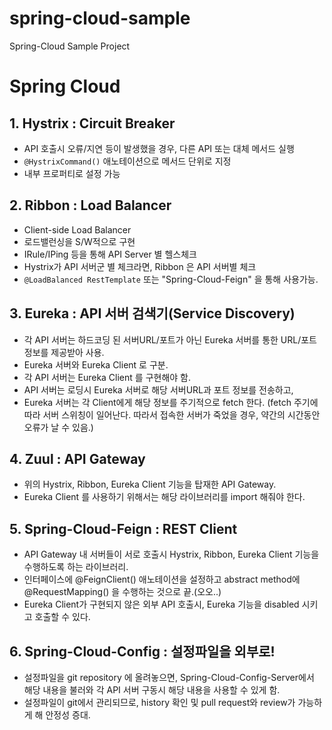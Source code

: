 # spring-cloud-sample
Spring-Cloud Sample Project

# Spring Cloud

## 1. Hystrix : Circuit Breaker
 - API 호출시 오류/지연 등이 발생했을 경우, 다른 API 또는 대체 메서드 실행
 - `@HystrixCommand()` 애노테이션으로 메서드 단위로 지정
 - 내부 프로퍼티로 설정 가능

## 2. Ribbon : Load Balancer
 - Client-side Load Balancer
 - 로드밸런싱을 S/W적으로 구현
 - IRule/IPing 등을 통해 API Server 별 헬스체크
 - Hystrix가 API 서버군 별 체크라면, Ribbon 은 API 서버별 체크
 - `@LoadBalanced RestTemplate` 또는 "Spring-Cloud-Feign" 을 통해 사용가능.

## 3. Eureka : API 서버 검색기(Service Discovery)
 - 각 API 서버는 하드코딩 된 서버URL/포트가 아닌 Eureka 서버를 통한 URL/포트 정보를 제공받아 사용.
 - Eureka 서버와 Eureka Client 로 구분.
 - 각 API 서버는 Eureka Client 를 구현해야 함.
 - API 서버는 로딩시 Eureka 서버로 해당 서버URL과 포트 정보를 전송하고,
 - Eureka 서버는 각 Client에게 해당 정보를 주기적으로 fetch 한다. (fetch 주기에 따라 서버 스위칭이 일어난다. 따라서 접속한 서버가 죽었을 경우, 약간의 시간동안 오류가 날 수 있음.)

## 4. Zuul : API Gateway
 - 위의 Hystrix, Ribbon, Eureka Client 기능을 탑재한 API Gateway.
 - Eureka Client 를 사용하기 위해서는 해당 라이브러리를 import 해줘야 한다.

## 5. Spring-Cloud-Feign : REST Client
 - API Gateway 내 서버들이 서로 호출시 Hystrix, Ribbon, Eureka Client 기능을 수행하도록 하는 라이브러리.
 - 인터페이스에 @FeignClient() 애노테이션을 설정하고 abstract method에 @RequestMapping() 을 수행하는 것으로 끝.(오오..)
 - Eureka Client가 구현되지 않은 외부 API 호출시, Eureka 기능을 disabled 시키고 호출할 수 있다.

## 6. Spring-Cloud-Config : 설정파일을 외부로!
 - 설정파일을 git repository 에 올려놓으면, Spring-Cloud-Config-Server에서 해당 내용을 불러와 각 API 서버 구동시 해당 내용을 사용할 수 있게 함.
 - 설정파일이 git에서 관리되므로, history 확인 및 pull request와 review가 가능하게 해 안정성 증대.
